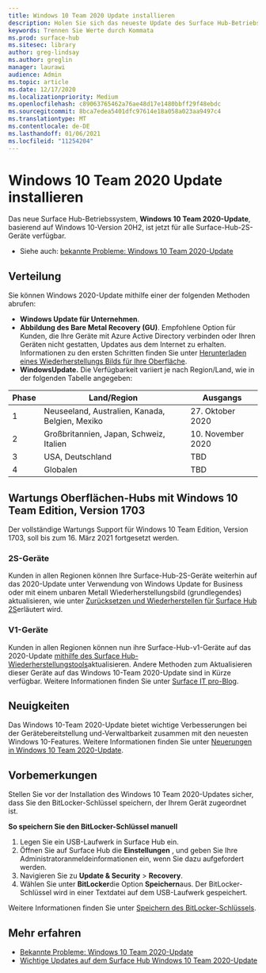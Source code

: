 ```yaml
---
title: Windows 10 Team 2020 Update installieren
description: Holen Sie sich das neueste Update des Surface Hub-Betriebssystems, Windows 10 Team 2020-Update.
keywords: Trennen Sie Werte durch Kommata
ms.prod: surface-hub
ms.sitesec: library
author: greg-lindsay
ms.author: greglin
manager: laurawi
audience: Admin
ms.topic: article
ms.date: 12/17/2020
ms.localizationpriority: Medium
ms.openlocfilehash: c89063765462a76ae48d17e1480bbff29f48ebdc
ms.sourcegitcommit: 8bca7edea5401dfc97614e18a058a023aa9497c4
ms.translationtype: MT
ms.contentlocale: de-DE
ms.lasthandoff: 01/06/2021
ms.locfileid: "11254204"
---
```

# Windows 10 Team 2020 Update installieren 

Das neue Surface Hub-Betriebssystem, **Windows 10 Team 2020-Update**, basierend auf Windows 10-Version 20H2, ist jetzt für alle Surface-Hub-2S-Geräte verfügbar.  

- Siehe auch: [bekannte Probleme: Windows 10 Team 2020-Update](surface-hub-2020-update.md)

## Verteilung

Sie können Windows 2020-Update mithilfe einer der folgenden Methoden abrufen:

- **Windows Update für Unternehmen**.
- **Abbildung des Bare Metal Recovery (GU)**. Empfohlene Option für Kunden, die Ihre Geräte mit Azure Active Directory verbinden oder Ihren Geräten nicht gestatten, Updates aus dem Internet zu erhalten. Informationen zu den ersten Schritten finden Sie unter [Herunterladen eines Wiederherstellungs Bilds für Ihre Oberfläche](https://support.microsoft.com/surfacerecoveryimage).
- **WindowsUpdate.** Die Verfügbarkeit variiert je nach Region/Land, wie in der folgenden Tabelle angegeben:

| Phase | Land/Region                         | Ausgangs          |
| ----- | -------------------------------------- | ----------------- |
| 1     | Neuseeland, Australien, Kanada, Belgien, Mexiko | 27. Oktober 2020  |
| 2     | Großbritannien, Japan, Schweiz, Italien          | 10. November 2020 |
| 3     | USA, Deutschland                            | TBD |
| 4     | Globalen                                 | TBD  |

## Wartungs Oberflächen-Hubs mit Windows 10 Team Edition, Version 1703 

Der vollständige Wartungs Support für Windows 10 Team Edition, Version 1703, soll bis zum 16. März 2021 fortgesetzt werden.

### 2S-Geräte 

Kunden in allen Regionen können Ihre Surface-Hub-2S-Geräte weiterhin auf das 2020-Update unter Verwendung von Windows Update for Business oder mit einem unbaren Metall Wiederherstellungsbild (grundlegendes) aktualisieren, wie unter [Zurücksetzen und Wiederherstellen für Surface Hub 2S](surface-hub-2s-recover-reset.md)erläutert wird.

### V1-Geräte 

Kunden in allen Regionen können nun ihre Surface-Hub-v1-Geräte auf das 2020-Update [mithilfe des Surface Hub-Wiederherstellungstools](surface-hub-recovery-tool.md)aktualisieren. Andere Methoden zum Aktualisieren dieser Geräte auf das Windows 10-Team 2020-Update sind in Kürze verfügbar. Weitere Informationen finden Sie unter [Surface IT pro-Blog](https://techcommunity.microsoft.com/t5/surface-it-pro-blog/surface-hub-windows-10-team-2020-update/ba-p/2000144).
 
## Neuigkeiten 

Das Windows 10-Team 2020-Update bietet wichtige Verbesserungen bei der Gerätebereitstellung und-Verwaltbarkeit zusammen mit den neuesten Windows 10-Features. Weitere Informationen finden Sie unter [Neuerungen in Windows 10 Team 2020-Update](surface-hub-2020-update-whats-new.md).
 
## Vorbemerkungen

Stellen Sie vor der Installation des Windows 10 Team 2020-Updates sicher, dass Sie den BitLocker-Schlüssel speichern, der Ihrem Gerät zugeordnet ist. 

**So speichern Sie den BitLocker-Schlüssel manuell**

1. Legen Sie ein USB-Laufwerk in Surface Hub ein.
2. Öffnen Sie auf Surface Hub die **Einstellungen** , und geben Sie Ihre Administratoranmeldeinformationen ein, wenn Sie dazu aufgefordert werden.
3. Navigieren Sie zu **Update & Security**  >  **Recovery**.
4. Wählen Sie unter **BitLocker**die Option **Speichern**aus. Der BitLocker-Schlüssel wird in einer Textdatei auf dem USB-Laufwerk gespeichert.

Weitere Informationen finden Sie unter [Speichern des BitLocker-Schlüssels](save-bitlocker-key-surface-hub.md).

## Mehr erfahren

- [Bekannte Probleme: Windows 10 Team 2020-Update](surface-hub-2020-team-update-known-issues.md)
- [Wichtige Updates auf dem Surface Hub Windows 10 Team 2020-Update](https://techcommunity.microsoft.com/t5/surface-it-pro-blog/important-updates-on-the-surface-hub-windows-10-team-2020-update/ba-p/1960897)
